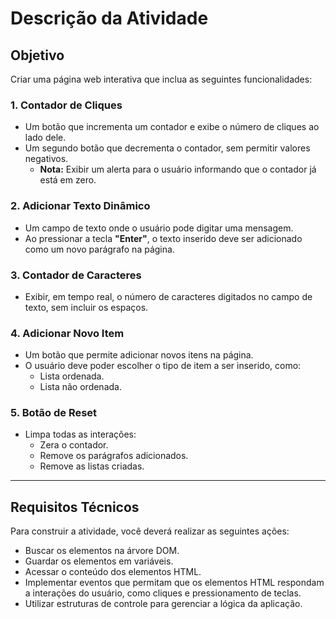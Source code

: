 # Descrição da Atividade

## Objetivo
Criar uma página web interativa que inclua as seguintes funcionalidades:

### 1. Contador de Cliques
- Um botão que incrementa um contador e exibe o número de cliques ao lado dele.
- Um segundo botão que decrementa o contador, sem permitir valores negativos.
    - **Nota:** Exibir um alerta para o usuário informando que o contador já está em zero.

### 2. Adicionar Texto Dinâmico
- Um campo de texto onde o usuário pode digitar uma mensagem.
- Ao pressionar a tecla **"Enter"**, o texto inserido deve ser adicionado como um novo parágrafo na página.

### 3. Contador de Caracteres
- Exibir, em tempo real, o número de caracteres digitados no campo de texto, sem incluir os espaços.

### 4. Adicionar Novo Item
- Um botão que permite adicionar novos itens na página.
- O usuário deve poder escolher o tipo de item a ser inserido, como:
    - Lista ordenada.
    - Lista não ordenada.

### 5. Botão de Reset
- Limpa todas as interações:
    - Zera o contador.
    - Remove os parágrafos adicionados.
    - Remove as listas criadas.

---

## Requisitos Técnicos
Para construir a atividade, você deverá realizar as seguintes ações:
- Buscar os elementos na árvore DOM.
- Guardar os elementos em variáveis.
- Acessar o conteúdo dos elementos HTML.
- Implementar eventos que permitam que os elementos HTML respondam a interações do usuário, como cliques e pressionamento de teclas.
- Utilizar estruturas de controle para gerenciar a lógica da aplicação.